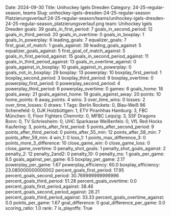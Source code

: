 Date: 2024-09-30
Title: Unihockey Igels Dresden
Category: 24-25-regular-season, teams
Slug: unihockey-igels-dresden-24-25-regular-season
Platzierungsverlauf:24-25-regular-season/teams/unihockey-igels-dresden-24-25-regular-season_platzierungsverlauf.png
team: Unihockey Igels Dresden
goals: 39
goals_in_first_period: 7
goals_in_second_period: 12
goals_in_third_period: 20
goals_in_overtime: 0
goals_in_boxplay: 1
goals_in_powerplay: 6
leading_goals: 7
equalizer_goals: 7
first_goal_of_match: 1
goals_against: 39
leading_goals_against: 5
equalizer_goals_against: 5
first_goal_of_match_against: 5
goals_in_first_period_against: 15
goals_in_second_period_against: 11
goals_in_third_period_against: 13
goals_in_overtime_against: 0
goals_against_in_boxplay: 10
goals_against_in_powerplay: 0
goals_not_in_boxplay: 29
boxplay: 13
powerplay: 10
boxplay_first_period: 1
boxplay_second_period: 3
boxplay_third_period: 9
boxplay_overtime: 0
powerplay_first_period: 0
powerplay_second_period: 4
powerplay_third_period: 6
powerplay_overtime: 0
games: 6
goals_home: 18
goals_away: 21
goals_against_home: 19
goals_against_away: 20
points: 10
home_points: 6
away_points: 4
wins: 3
over_time_wins: 0
losses: 2
over_time_losses: 0
draws: 1
Tags:  Berlin Rockets: 0,  Blau-Weiß 96 Schenefeld: 0,  DJK Holzbüttgen: 1,  ETV Piranhhas Hamburg: 3,  FBC München: 0,  Floor Fighters Chemnitz: 0,  MFBC Leipzig: 3,  SSF Dragons Bonn: 0,  TV Schriesheim: 0,  UHC Sparkasse Weißenfels: 0,  VfL Red Hocks Kaufering: 3,
points_after_first_period: 5
points_after_second_period: 9
points_after_third_period: 0
points_after_55_min: 12
points_after_58_min: 7
points_after_59_min: 4
win_1: 0
loss_1: 1
points_max_difference_3: 0
points_more_3_difference: 10
close_game_win: 0
close_game_loss: 0
close_game_overtime: 0
penalty_shot_goals: 1
penalty_shot_goals_against: 2
penalty_2: 12
penalty_2and2: 0
penalty_10: 0
penalty_ms: 1
goals_per_game: 6.5
goals_against_per_game: 6.5
boxplay_per_game: 2.17
powerplay_per_game: 1.67
powerplay_efficiency: 60.0
boxplay_efficiency: 23.080000000000002
percent_goals_first_period: 17.95
percent_goals_second_period: 30.769999999999996
percent_goals_third_period: 51.28
percent_goals_overtime: 0.0
percent_goals_first_period_against: 38.46
percent_goals_second_period_against: 28.21
percent_goals_third_period_against: 33.33
percent_goals_overtime_against: 0.0
points_per_game: 1.67
goal_difference: 0
goal_difference_per_game: 0.0
scoring_ratio: 1.0
rank: 7
is_playoffs: True
